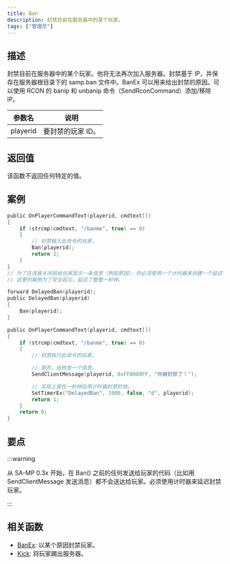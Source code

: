```yaml
---
title: Ban
description: 封禁目前在服务器中的某个玩家。
tags: ["管理员"]
---
```


## 描述

封禁目前在服务器中的某个玩家。他将无法再次加入服务器。封禁基于 IP，并保存在服务器根目录下的 samp.ban 文件中。BanEx 可以用来给出封禁的原因。可以使用 RCON 的 banip 和 unbanip 命令（SendRconCommand）添加/移除 IP。

| 参数名   | 说明              |
| -------- | ----------------- |
| playerid | 要封禁的玩家 ID。 |

## 返回值

该函数不返回任何特定的值。

## 案例

```c
public OnPlayerCommandText(playerid, cmdtext[])
{
    if (strcmp(cmdtext, "/banme", true) == 0)
    {
        // 封禁输入此命令的玩家。
        Ban(playerid);
        return 1;
    }
}
// 为了在连接关闭前给玩家显示一条信息（例如原因），你必须使用一个计时器来创建一个延迟，这个延迟只需要几毫秒的时间。
// 这里的案例为了安全起见，延迟了整整一秒钟。

forward DelayedBan(playerid);
public DelayedBan(playerid)
{
    Ban(playerid);
}

public OnPlayerCommandText(playerid, cmdtext[])
{
    if (strcmp(cmdtext, "/banme", true) == 0)
    {
        // 封禁执行此命令的玩家。

        // 首先，给他发一个信息。
        SendClientMessage(playerid, 0xFF0000FF, "你被封禁了！");

        // 实际上是在一秒钟后用计时器封禁的他。
        SetTimerEx("DelayedBan", 1000, false, "d", playerid);
        return 1;
    }
    return 0;
}
```

## 要点

:::warning

从 SA-MP 0.3x 开始，在 Ban() 之前的任何发送给玩家的代码（比如用 SendClientMessage 发送消息）都不会送达给玩家。必须使用计时器来延迟封禁玩家。

:::

## 相关函数

- [BanEx](BanEx): 以某个原因封禁玩家。
- [Kick](Kick): 将玩家踢出服务器。
